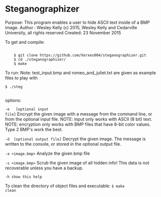 <h1>Steganographizer</h1>

Purpose: This program enables a user to hide ASCII text inside of a BMP image. 
Author : Wesley Kelly (c) 2015, Wesley Kelly and Cedarville University, all rights reserved
Created: 23 November 2015

To get and compile:

<code>
	$ git clone https://github.com/Xerxes004/steganographizer.git
	$ cd ./steganographizer/
	$ make
</code>

To run:
Note: test_input.bmp and romeo_and_juliet.txt are given as example files to play with

<code>$ ./steg <option> <args></code>

options:

<code>-e <original image> <modified image> [optional input file]</code>
Encrypt the given image with a message from the command line, or from the optional input file.
NOTE: input only works with ASCII (8 bit) text.
NOTE: encryption only works with BMP files that have 8-bit color values. Type 2 BMP's work the best.

<code>-d <modified image> [optional output file]</code>
Decrypt the given image. The message is written to the console, or stored in the optional output file.

<code>-a <image.bmp></code>
Analyze the given bmp file

<code>-s <image.bmp></code>
Scrub the given image of all hidden info! This data is not recoverable unless you have a backup.

<code>-h show this help</code>

To clean the directory of object files and executable: 
<code>$ make clean</code>